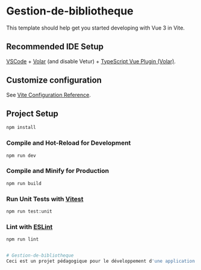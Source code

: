 # Gestion-de-bibliotheque

This template should help get you started developing with Vue 3 in Vite.

## Recommended IDE Setup

[VSCode](https://code.visualstudio.com/) + [Volar](https://marketplace.visualstudio.com/items?itemName=Vue.volar) (and disable Vetur) + [TypeScript Vue Plugin (Volar)](https://marketplace.visualstudio.com/items?itemName=Vue.vscode-typescript-vue-plugin).

## Customize configuration

See [Vite Configuration Reference](https://vitejs.dev/config/).

## Project Setup

```sh
npm install
```

### Compile and Hot-Reload for Development

```sh
npm run dev
```

### Compile and Minify for Production

```sh
npm run build
```

### Run Unit Tests with [Vitest](https://vitest.dev/)

```sh
npm run test:unit
```

### Lint with [ESLint](https://eslint.org/)

```sh
npm run lint


# Gestion-de-bibliotheque
Ceci est un projet pédagogique pour le développement d'une application web de gestion de bibliothèque avec la fonctionnalité de routage, permettant l'ajout et la suppression de ressources dans une thématique au choix (jeux, films, série, musique, anime, livres, animaux). L'application sera développé avec le framework Vue.js.
```
